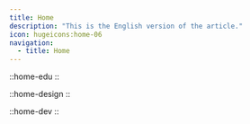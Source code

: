 ```yaml
---
title: Home
description: "This is the English version of the article."
icon: hugeicons:home-06
navigation:
  - title: Home
---
```


::home-edu
::

::home-design
::

::home-dev
::